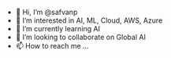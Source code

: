 - 👋 Hi, I’m @safvanp
- 👀 I’m interested in AI, ML, Cloud, AWS, Azure
- 🌱 I’m currently learning AI
- 💞️ I’m looking to collaborate on Global AI
- 📫 How to reach me ...

<!---
safvanp/safvanp is a ✨ special ✨ repository because its `README.md` (this file) appears on your GitHub profile.
You can click the Preview link to take a look at your changes.
--->
